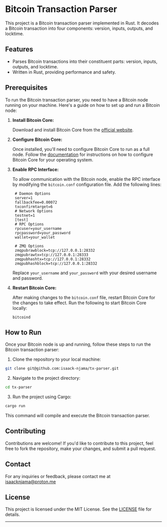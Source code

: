 # Bitcoin Transaction Parser

This project is a Bitcoin transaction parser implemented in Rust. It decodes a Bitcoin transaction into four components: version, inputs, outputs, and locktime.

## Features

- Parses Bitcoin transactions into their constituent parts: version, inputs, outputs, and locktime.
- Written in Rust, providing performance and safety.

## Prerequisites

To run the Bitcoin transaction parser, you need to have a Bitcoin node running on your machine. Here's a guide on how to set up and run a Bitcoin node:

1. **Install Bitcoin Core:**

   Download and install Bitcoin Core from the [official website](https://github.com/bitcoin/bitcoin/).

2. **Configure Bitcoin Core:**

   Once installed, you'll need to configure Bitcoin Core to run as a full node. Follow the [documentation](https://github.com/bitcoin/bitcoin/tree/master/doc) for instructions on how to configure Bitcoin Core for your operating system.

3. **Enable RPC Interface:**

   To allow communication with the Bitcoin node, enable the RPC interface by modifying the `bitcoin.conf` configuration file. Add the following lines:

   ```
    # Daemon Options
    server=1
    fallbackfee=0.00072
    txconfirmtarget=6
    # Network Options
    testnet=1
    [test]
    # RPC Options
    rpcuser=your_username
    rpcpassword=your_password
    wallet=your_wallet

    # ZMQ Options
    zmqpubrawblock=tcp://127.0.0.1:28332
    zmqpubrawtx=tcp://127.0.0.1:28333
    zmqpubhashtx=tcp://127.0.0.1:28332
    zmqpubhashblock=tcp://127.0.0.1:28332
   ```

   Replace `your_username` and `your_password` with your desired username and password.

4. **Restart Bitcoin Core:**

   After making changes to the `bitcoin.conf` file, restart Bitcoin Core for the changes to take effect. Run the following to start Bitcoin Core locally:

   ```
   bitcoind
   ```

## How to Run

Once your Bitcoin node is up and running, follow these steps to run the Bitcoin transaction parser:

1. Clone the repository to your local machine:

```bash
git clone git@github.com:isaack-njama/tx-parser.git
```

2. Navigate to the project directory:

```bash
cd tx-parser
```

3. Run the project using Cargo:

```bash
cargo run
```

This command will compile and execute the Bitcoin transaction parser.

## Contributing

Contributions are welcome! If you'd like to contribute to this project, feel free to fork the repository, make your changes, and submit a pull request.

## Contact

For any inquiries or feedback, please contact me at <isaacknjama@proton.me>

## License

This project is licensed under the MIT License. See the [LICENSE](LICENSE) file for details.

---
